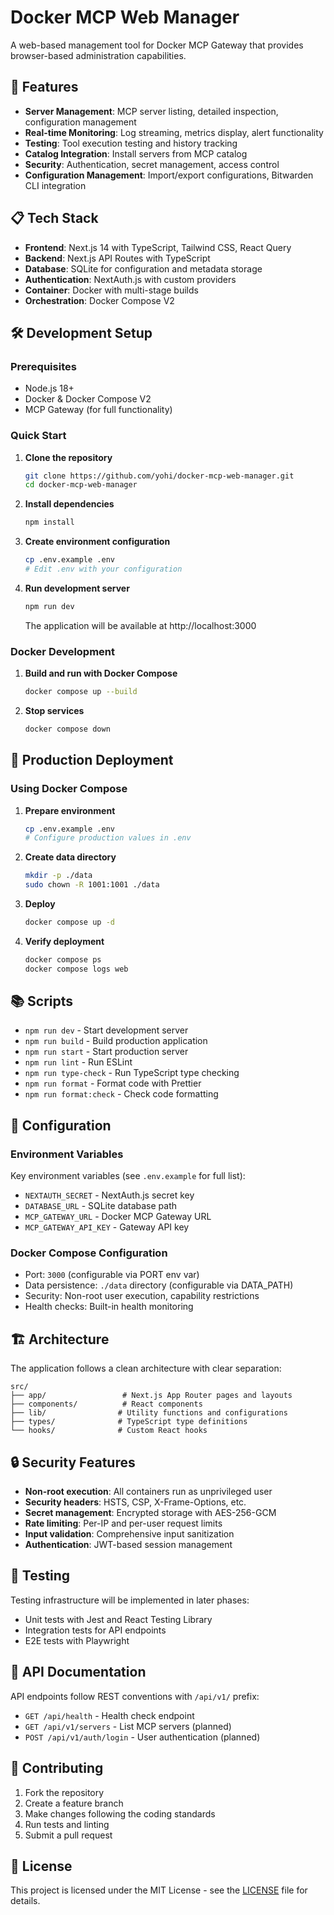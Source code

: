 # Docker MCP Web Manager

A web-based management tool for Docker MCP Gateway that provides browser-based administration capabilities.

## 🚀 Features

- **Server Management**: MCP server listing, detailed inspection, configuration management
- **Real-time Monitoring**: Log streaming, metrics display, alert functionality
- **Testing**: Tool execution testing and history tracking
- **Catalog Integration**: Install servers from MCP catalog
- **Security**: Authentication, secret management, access control
- **Configuration Management**: Import/export configurations, Bitwarden CLI integration

## 📋 Tech Stack

- **Frontend**: Next.js 14 with TypeScript, Tailwind CSS, React Query
- **Backend**: Next.js API Routes with TypeScript
- **Database**: SQLite for configuration and metadata storage
- **Authentication**: NextAuth.js with custom providers
- **Container**: Docker with multi-stage builds
- **Orchestration**: Docker Compose V2

## 🛠️ Development Setup

### Prerequisites

- Node.js 18+
- Docker & Docker Compose V2
- MCP Gateway (for full functionality)

### Quick Start

1. **Clone the repository**

   ```bash
   git clone https://github.com/yohi/docker-mcp-web-manager.git
   cd docker-mcp-web-manager
   ```

2. **Install dependencies**

   ```bash
   npm install
   ```

3. **Create environment configuration**

   ```bash
   cp .env.example .env
   # Edit .env with your configuration
   ```

4. **Run development server**

   ```bash
   npm run dev
   ```

   The application will be available at http://localhost:3000

### Docker Development

1. **Build and run with Docker Compose**

   ```bash
   docker compose up --build
   ```

2. **Stop services**
   ```bash
   docker compose down
   ```

## 🚢 Production Deployment

### Using Docker Compose

1. **Prepare environment**

   ```bash
   cp .env.example .env
   # Configure production values in .env
   ```

2. **Create data directory**

   ```bash
   mkdir -p ./data
   sudo chown -R 1001:1001 ./data
   ```

3. **Deploy**

   ```bash
   docker compose up -d
   ```

4. **Verify deployment**
   ```bash
   docker compose ps
   docker compose logs web
   ```

## 📚 Scripts

- `npm run dev` - Start development server
- `npm run build` - Build production application
- `npm run start` - Start production server
- `npm run lint` - Run ESLint
- `npm run type-check` - Run TypeScript type checking
- `npm run format` - Format code with Prettier
- `npm run format:check` - Check code formatting

## 🔧 Configuration

### Environment Variables

Key environment variables (see `.env.example` for full list):

- `NEXTAUTH_SECRET` - NextAuth.js secret key
- `DATABASE_URL` - SQLite database path
- `MCP_GATEWAY_URL` - Docker MCP Gateway URL
- `MCP_GATEWAY_API_KEY` - Gateway API key

### Docker Compose Configuration

- Port: `3000` (configurable via PORT env var)
- Data persistence: `./data` directory (configurable via DATA_PATH)
- Security: Non-root user execution, capability restrictions
- Health checks: Built-in health monitoring

## 🏗️ Architecture

The application follows a clean architecture with clear separation:

```
src/
├── app/                 # Next.js App Router pages and layouts
├── components/          # React components
├── lib/                # Utility functions and configurations
├── types/              # TypeScript type definitions
└── hooks/              # Custom React hooks
```

## 🔒 Security Features

- **Non-root execution**: All containers run as unprivileged user
- **Security headers**: HSTS, CSP, X-Frame-Options, etc.
- **Secret management**: Encrypted storage with AES-256-GCM
- **Rate limiting**: Per-IP and per-user request limits
- **Input validation**: Comprehensive input sanitization
- **Authentication**: JWT-based session management

## 🧪 Testing

Testing infrastructure will be implemented in later phases:

- Unit tests with Jest and React Testing Library
- Integration tests for API endpoints
- E2E tests with Playwright

## 📖 API Documentation

API endpoints follow REST conventions with `/api/v1/` prefix:

- `GET /api/health` - Health check endpoint
- `GET /api/v1/servers` - List MCP servers (planned)
- `POST /api/v1/auth/login` - User authentication (planned)

## 🤝 Contributing

1. Fork the repository
2. Create a feature branch
3. Make changes following the coding standards
4. Run tests and linting
5. Submit a pull request

## 📄 License

This project is licensed under the MIT License - see the [LICENSE](LICENSE) file for details.
